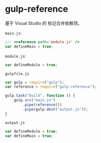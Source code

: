# gulp-reference
基于 Visual Studio 的 <reference> 标记合并依赖项。

`main.js`:
```javascript
/// <reference path='module.js' />
var defineMain = true;
```

`module.js`:
```javascript
var defineModule = true;
```
`gulpfile.js`
```javascript
var gulp = require("gulp");
var reference = require("gulp-reference");

gulp.task("build", function () {
    gulp.src("main.js")
        .pipe(reference())
        .pipe(gulp.dest("output.js"));
}
```
`output.js`
```javascript
var defineModule = true;
var defineMain = true;
```




